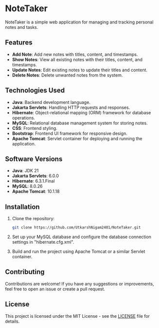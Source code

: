 # NoteTaker

NoteTaker is a simple web application for managing and tracking personal notes and tasks.

## Features

- **Add Note**: Add new notes with titles, content, and timestamps.
- **Show Notes**: View all existing notes with their titles, content, and timestamps.
- **Update Notes**: Edit existing notes to update their titles and content.
- **Delete Notes**: Delete unwanted notes from the system.

## Technologies Used

- **Java**: Backend development language.
- **Jakarta Servlets**: Handling HTTP requests and responses.
- **Hibernate**: Object-relational mapping (ORM) framework for database operations.
- **MySQL**: Relational database management system for storing notes.
- **CSS**: Frontend styling.
- **Bootstrap**: Frontend UI framework for responsive design.
- **Apache Tomcat**: Servlet container for deploying and running the application.

## Software Versions

- **Java**: JDK 21
- **Jakarta Servlets**: 6.0.0
- **Hibernate**: 6.3.1.Final
- **MySQL**: 8.0.26
- **Apache Tomcat**: 10.1.18

## Installation

1. Clone the repository:

   ```bash
   git clone https://github.com/UtkarshNigam2401/NoteTaker.git


1. Set up your MySQL database and configure the database connection settings in "hibernate.cfg.xml".

2. Build and run the project using Apache Tomcat or a similar Servlet container.


## Contributing

Contributions are welcome! If you have any suggestions or improvements, feel free to open an issue or create a pull request.

## License

This project is licensed under the MIT License - see the [LICENSE](LICENSE) file for details.
